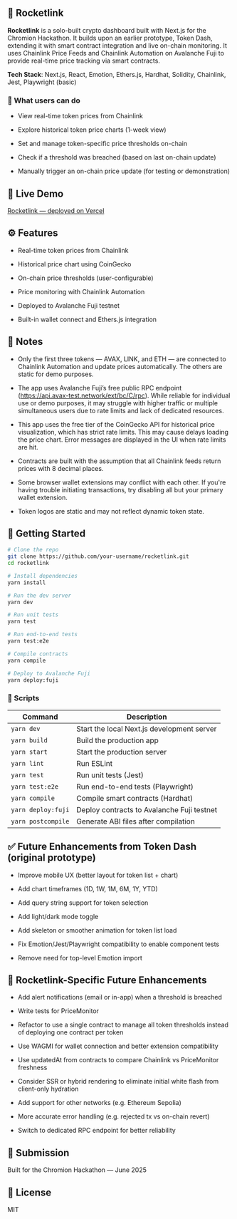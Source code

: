 ## 🚀 Rocketlink

**Rocketlink** is a solo-built crypto dashboard built with Next.js for the Chromion Hackathon. It builds upon an earlier prototype, Token Dash, extending it with smart contract integration and live on-chain monitoring. It uses Chainlink Price Feeds and Chainlink Automation on Avalanche Fuji to provide real-time price tracking via smart contracts.

**Tech Stack**: Next.js, React, Emotion, Ethers.js, Hardhat, Solidity, Chainlink, Jest, Playwright (basic)

### 🧠 What users can do

- View real-time token prices from Chainlink

- Explore historical token price charts (1-week view)

- Set and manage token-specific price thresholds on-chain

- Check if a threshold was breached (based on last on-chain update)

- Manually trigger an on-chain price update (for testing or demonstration)

## 🔗 Live Demo

[Rocketlink — deployed on Vercel](https://rocketlink.vercel.app/)

## ⚙️ Features

- Real-time token prices from Chainlink

- Historical price chart using CoinGecko

- On-chain price thresholds (user-configurable)

- Price monitoring with Chainlink Automation

- Deployed to Avalanche Fuji testnet

- Built-in wallet connect and Ethers.js integration

## 📝 Notes

- Only the first three tokens — AVAX, LINK, and ETH — are connected to Chainlink Automation and update prices automatically. The others are static for demo purposes.

- The app uses Avalanche Fuji’s free public RPC endpoint (https://api.avax-test.network/ext/bc/C/rpc). While reliable for individual use or demo purposes, it may struggle with higher traffic or multiple simultaneous users due to rate limits and lack of dedicated resources.

- This app uses the free tier of the CoinGecko API for historical price visualization, which has strict rate limits. This may cause delays loading the price chart. Error messages are displayed in the UI when rate limits are hit.

- Contracts are built with the assumption that all Chainlink feeds return prices with 8 decimal places.

- Some browser wallet extensions may conflict with each other. If you're having trouble initiating transactions, try disabling all but your primary wallet extension.

- Token logos are static and may not reflect dynamic token state.

## 🚀 Getting Started

```bash
# Clone the repo
git clone https://github.com/your-username/rocketlink.git
cd rocketlink

# Install dependencies
yarn install

# Run the dev server
yarn dev

# Run unit tests
yarn test

# Run end-to-end tests
yarn test:e2e

# Compile contracts
yarn compile

# Deploy to Avalanche Fuji
yarn deploy:fuji
```

### 🔧 Scripts

| Command            | Description                                |
| ------------------ | ------------------------------------------ |
| `yarn dev`         | Start the local Next.js development server |
| `yarn build`       | Build the production app                   |
| `yarn start`       | Start the production server                |
| `yarn lint`        | Run ESLint                                 |
| `yarn test`        | Run unit tests (Jest)                      |
| `yarn test:e2e`    | Run end-to-end tests (Playwright)          |
| `yarn compile`     | Compile smart contracts (Hardhat)          |
| `yarn deploy:fuji` | Deploy contracts to Avalanche Fuji testnet |
| `yarn postcompile` | Generate ABI files after compilation       |

## ✅ Future Enhancements from Token Dash (original prototype)

- Improve mobile UX (better layout for token list + chart)

- Add chart timeframes (1D, 1W, 1M, 6M, 1Y, YTD)

- Add query string support for token selection

- Add light/dark mode toggle

- Add skeleton or smoother animation for token list load

- Fix Emotion/Jest/Playwright compatibility to enable component tests

- Remove need for top-level Emotion import

## 🧠 Rocketlink-Specific Future Enhancements

- Add alert notifications (email or in-app) when a threshold is breached

- Write tests for PriceMonitor

- Refactor to use a single contract to manage all token thresholds instead of deploying one contract per token

- Use WAGMI for wallet connection and better extension compatibility

- Use updatedAt from contracts to compare Chainlink vs PriceMonitor freshness

- Consider SSR or hybrid rendering to eliminate initial white flash from client-only hydration

- Add support for other networks (e.g. Ethereum Sepolia)

- More accurate error handling (e.g. rejected tx vs on-chain revert)

- Switch to dedicated RPC endpoint for better reliability

## 🙌 Submission

Built for the Chromion Hackathon — June 2025

## 📄 License

MIT
